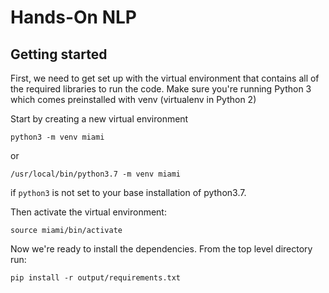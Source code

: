 #      Hands-On NLP        #

## Getting started
First, we need to get set up with the virtual environment that contains all of the required libraries to run the code.  Make sure you're running Python 3 which comes preinstalled with venv (virtualenv in Python 2)

Start by creating a new virtual environment

```
python3 -m venv miami
```

or

```
/usr/local/bin/python3.7 -m venv miami
```
if `python3` is not set to your base installation of python3.7.

Then activate the virtual environment:

```
source miami/bin/activate
```

Now we're ready to install the dependencies.  From the top level directory run:

```
pip install -r output/requirements.txt
```




